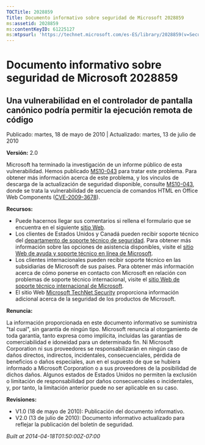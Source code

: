 ```yaml
---
TOCTitle: 2028859
Title: Documento informativo sobre seguridad de Microsoft 2028859
ms:assetid: 2028859
ms:contentKeyID: 61225127
ms:mtpsurl: 'https://technet.microsoft.com/es-ES/library/2028859(v=Security.10)'
---
```


Documento informativo sobre seguridad de Microsoft 2028859
==========================================================

Una vulnerabilidad en el controlador de pantalla canónico podría permitir la ejecución remota de código
-------------------------------------------------------------------------------------------------------

Publicado: martes, 18 de mayo de 2010 | Actualizado: martes, 13 de julio de 2010

**Versión:** 2.0

Microsoft ha terminado la investigación de un informe público de esta vulnerabilidad. Hemos publicado [MS10-043](http://technet.microsoft.com/security/bulletin/ms10-043) para tratar este problema. Para obtener más información acerca de este problema, y los vínculos de descarga de la actualización de seguridad disponible, consulte [MS10-043](http://technet.microsoft.com/security/bulletin/ms10-043), donde se trata la vulnerabilidad de secuencia de comandos HTML en Office Web Components ([CVE-2009-3678](http://www.cve.mitre.org/cgi-bin/cvename.cgi?name=cve-2009-3678)).

**Recursos:**

-   Puede hacernos llegar sus comentarios si rellena el formulario que se encuentra en el siguiente [sitio Web](https://support.microsoft.com/common/survey.aspx?scid=sw;en;1257&amp;showpage=1&amp;ws=technet&amp;sd=tech).
-   Los clientes de Estados Unidos y Canadá pueden recibir soporte técnico del [departamento de soporte técnico de seguridad](http://go.microsoft.com/fwlink/?linkid=21131). Para obtener más información sobre las opciones de asistencia disponibles, visite el [sitio Web de ayuda y soporte técnico en línea de Microsoft](http://support.microsoft.com).
-   Los clientes internacionales pueden recibir soporte técnico en las subsidiarias de Microsoft de sus países. Para obtener más información acerca de cómo ponerse en contacto con Microsoft en relación con problemas de soporte técnico internacional, visite el [sitio Web de soporte técnico internacional de Microsoft](http://go.microsoft.com/fwlink/?linkid=21155).
-   El sitio Web [Microsoft TechNet Security](http://technet.microsoft.com/es-es/security/default.aspx) proporciona información adicional acerca de la seguridad de los productos de Microsoft.

**Renuncia:**

La información proporcionada en este documento informativo se suministra "tal cual", sin garantía de ningún tipo. Microsoft renuncia al otorgamiento de toda garantía, tanto expresa como implícita, incluidas las garantías de comerciabilidad e idoneidad para un determinado fin. Ni Microsoft Corporation ni sus proveedores se responsabilizarán en ningún caso de daños directos, indirectos, incidentales, consecuenciales, pérdida de beneficios o daños especiales, aun en el supuesto de que se hubiera informado a Microsoft Corporation o a sus proveedores de la posibilidad de dichos daños. Algunos estados de Estados Unidos no permiten la exclusión o limitación de responsabilidad por daños consecuenciales o incidentales, y, por tanto, la limitación anterior puede no ser aplicable en su caso.

**Revisiones:**

-   V1.0 (18 de mayo de 2010): Publicación del documento informativo.
-   V2.0 (13 de julio de 2010): Documento informativo actualizado para reflejar la publicación del boletín de seguridad.

*Built at 2014-04-18T01:50:00Z-07:00*
